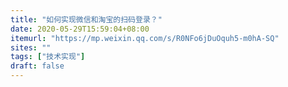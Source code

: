 ```yaml
---
title: "如何实现微信和淘宝的扫码登录？"
date: 2020-05-29T15:59:04+08:00
itemurl: "https://mp.weixin.qq.com/s/R0NFo6jDuOquh5-m0hA-SQ"
sites: ""
tags: ["技术实现"]
draft: false
---
```


